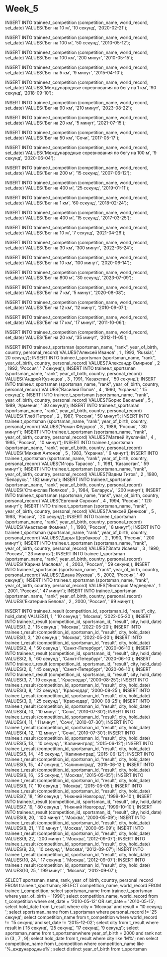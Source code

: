 # Week_5
INSERT INTO trainee.t_competition
(competition_name, world_record, set_date)
VALUES('Бег на 10 м', '10 секунд', '2020-02-21');

INSERT INTO trainee.t_competition
(competition_name, world_record, set_date)
VALUES('Бег на 100 м', '50 секунд', '2010-05-12');

INSERT INTO trainee.t_competition
(competition_name, world_record, set_date)
VALUES('Бег на 100 км', '200 минут', '2010-05-15');

INSERT INTO trainee.t_competition
(competition_name, world_record, set_date)
VALUES('Бег на 5 км', '9 минут', '2015-04-10');

INSERT INTO trainee.t_competition
(competition_name, world_record, set_date)
VALUES('Международные соревнования по бегу на 1 км', '90 секунд', '2018-09-10');

INSERT INTO trainee.t_competition
(competition_name, world_record, set_date)
VALUES('Бег на 90 км', '210 минут', '2023-08-22');

INSERT INTO trainee.t_competition
(competition_name, world_record, set_date)
VALUES('Бег на 20 км', '5 минут', '2021-07-15');

INSERT INTO trainee.t_competition
(competition_name, world_record, set_date)
VALUES('Бег на 50 км', 'Сочи', '2017-05-17');

INSERT INTO trainee.t_competition
(competition_name, world_record, set_date)
VALUES('Международные соревнования по бегу на 100 м', '9 секунд', '2020-06-04');

INSERT INTO trainee.t_competition
(competition_name, world_record, set_date)
VALUES('Бег на 200 м', '15 секунд', '2007-06-12');

INSERT INTO trainee.t_competition
(competition_name, world_record, set_date)
VALUES('Бег на 400 м', '25 секунд', '2019-01-11');

INSERT INTO trainee.t_competition
(competition_name, world_record, set_date)
VALUES('Бег на 1 км', '60 секунд', '2018-02-24');

INSERT INTO trainee.t_competition
(competition_name, world_record, set_date)
VALUES('Бег на 400 м', '15 секунд', '2017-03-25');

INSERT INTO trainee.t_competition
(competition_name, world_record, set_date)
VALUES('Бег на 10 м', '7 секунд', '2021-04-26');

INSERT INTO trainee.t_competition
(competition_name, world_record, set_date)
VALUES('Бег на 30 км', '300 минут', '2022-05-24');

INSERT INTO trainee.t_competition
(competition_name, world_record, set_date)
VALUES('Бег на 10 км', '100 минут', '2020-06-14');

INSERT INTO trainee.t_competition
(competition_name, world_record, set_date)
VALUES('Бег на 800 м', '30 секунд', '2023-07-09');

INSERT INTO trainee.t_competition
(competition_name, world_record, set_date)
VALUES('Бег на 7 км', '5 минут', '2020-08-08');

INSERT INTO trainee.t_competition
(competition_name, world_record, set_date)
VALUES('Бег на 12 км', '12 минут', '2010-09-07');

INSERT INTO trainee.t_competition
(competition_name, world_record, set_date)
VALUES('Бег на 17 км', '17 минут', '2011-10-06');

INSERT INTO trainee.t_competition
(competition_name, world_record, set_date)
VALUES('Бег на 20 км', '35 минут', '2012-11-05');

INSERT INTO trainee.t_sportsman
(sportsman_name, "rank", year_of_birth, country, personal_record)
VALUES('Алексей Иванов' , 1 , 1993, 'Russia', ' 20 секунд');
INSERT INTO trainee.t_sportsman
(sportsman_name, "rank", year_of_birth, country, personal_record)
VALUES('Александр Смирнов' , 2 , 1992, 'Россия', ' 7 секунд');
INSERT INTO trainee.t_sportsman
(sportsman_name, "rank", year_of_birth, country, personal_record)
VALUES('Андрей Кузнецов' , 3 , 1991, 'Казахстан', ' 50 секунд');
INSERT INTO trainee.t_sportsman
(sportsman_name, "rank", year_of_birth, country, personal_record)
VALUES('Василий Попов' , 4 , 1990, 'Украина', ' 15 секунд');
INSERT INTO trainee.t_sportsman
(sportsman_name, "rank", year_of_birth, country, personal_record)
VALUES('Борис Васильев' , 5 , 1989, 'Армения', ' 30 секунд');
INSERT INTO trainee.t_sportsman
(sportsman_name, "rank", year_of_birth, country, personal_record)
VALUES('Глеб Петров' , 2 , 1987, 'Россия', ' 50 минут');
INSERT INTO trainee.t_sportsman
(sportsman_name, "rank", year_of_birth, country, personal_record)
VALUES('Роман Фёдоров' , 3 , 1986, 'Россия', ' 30 минут');
INSERT INTO trainee.t_sportsman
(sportsman_name, "rank", year_of_birth, country, personal_record)
VALUES('Матвей Куклачёв' , 4 , 1985, 'Россия', ' 10 минут');
INSERT INTO trainee.t_sportsman
(sportsman_name, "rank", year_of_birth, country, personal_record)
VALUES('Михаил Антонов' , 5 , 1983, 'Украина', ' 6 минут');
INSERT INTO trainee.t_sportsman
(sportsman_name, "rank", year_of_birth, country, personal_record)
VALUES('Игорь Тарасов' , 1 , 1981, 'Казахстан', ' 59 минут');
INSERT INTO trainee.t_sportsman
(sportsman_name, "rank", year_of_birth, country, personal_record)
VALUES('Вадим Титов' , 2 , 1980, 'Беларусь', ' 182 минуты');
INSERT INTO trainee.t_sportsman
(sportsman_name, "rank", year_of_birth, country, personal_record)
VALUES('Станислав Поляков' , 3 , 1984, 'Беларусь', ' 200 минут');
INSERT INTO trainee.t_sportsman
(sportsman_name, "rank", year_of_birth, country, personal_record)
VALUES('Евгений Сорокин' , 4 , 1994, 'Россия', ' 120 минут');
INSERT INTO trainee.t_sportsman
(sportsman_name, "rank", year_of_birth, country, personal_record)
VALUES('Алексей Денисов' , 5 , 1993, 'Россия', ' 20 секунд');
INSERT INTO trainee.t_sportsman
(sportsman_name, "rank", year_of_birth, country, personal_record)
VALUES('Анастасия Фомина' , 1 , 1990, 'Россия', ' 8 минут');
INSERT INTO trainee.t_sportsman
(sportsman_name, "rank", year_of_birth, country, personal_record)
VALUES('Дарья Щербакова' , 2 , 1990, 'Россия', ' 200 минут');
INSERT INTO trainee.t_sportsman
(sportsman_name, "rank", year_of_birth, country, personal_record)
VALUES('Злата Исаева' , 3 , 1990, 'Россия', ' 23 минуты');
INSERT INTO trainee.t_sportsman
(sportsman_name, "rank", year_of_birth, country, personal_record)
VALUES('Карина Маслова' , 4 , 2003, 'Россия', ' 59 секунд');
INSERT INTO trainee.t_sportsman
(sportsman_name, "rank", year_of_birth, country, personal_record)
VALUES('Диана Жукова' , 5 , 2002, 'Россия', ' 49 секунд');
INSERT INTO trainee.t_sportsman
(sportsman_name, "rank", year_of_birth, country, personal_record)
VALUES('Виктория Медведева' , 1 , 2001, 'Россия', ' 47 минут');
INSERT INTO trainee.t_sportsman
(sportsman_name, "rank", year_of_birth, country, personal_record)
VALUES('Екатерина Белова' , 2 , 2000, 'Россия', ' 99 минут');

INSERT INTO trainee.t_result
(competition_id, sportsman_id, "result", city, hold_date)
VALUES(1, 1, ' 10 секунд ', 'Москва', '2022-05-20');
INSERT INTO trainee.t_result
(competition_id, sportsman_id, "result", city, hold_date)
VALUES(1, 2, ' 15 секунд ', 'Москва', '2022-05-20');
INSERT INTO trainee.t_result
(competition_id, sportsman_id, "result", city, hold_date)
VALUES(1, 3, ' 20 секунд ', 'Москва', '2022-05-20');
INSERT INTO trainee.t_result
(competition_id, sportsman_id, "result", city, hold_date)
VALUES(2, 4, ' 50 секунд ', 'Санкт-Петербург', '2020-06-10');
INSERT INTO trainee.t_result
(competition_id, sportsman_id, "result", city, hold_date)
VALUES(2, 5, ' 60 секунд ', 'Санкт-Петербург', '2020-06-10');
INSERT INTO trainee.t_result
(competition_id, sportsman_id, "result", city, hold_date)
VALUES(2, 6, ' 45 секунд ', 'Санкт-Петербург', '2020-06-10');
INSERT INTO trainee.t_result
(competition_id, sportsman_id, "result", city, hold_date)
VALUES(3, 7, ' 19 секунд ', 'Краснодар', '2000-08-25');
INSERT INTO trainee.t_result
(competition_id, sportsman_id, "result", city, hold_date)
VALUES(3, 8, ' 22 секунд ', 'Краснодар', '2000-08-25');
INSERT INTO trainee.t_result
(competition_id, sportsman_id, "result", city, hold_date)
VALUES(3, 9, ' 25 секунд ', 'Краснодар', '2000-08-25');
INSERT INTO trainee.t_result
(competition_id, sportsman_id, "result", city, hold_date)
VALUES(4, 10, ' 10 минут ', 'Сочи', '2010-07-30');
INSERT INTO trainee.t_result
(competition_id, sportsman_id, "result", city, hold_date)
VALUES(4, 11, ' 11 минут ', 'Сочи', '2010-07-30');
INSERT INTO trainee.t_result
(competition_id, sportsman_id, "result", city, hold_date)
VALUES(4, 12, ' 12 минут ', 'Сочи', '2010-07-30');
INSERT INTO trainee.t_result
(competition_id, sportsman_id, "result", city, hold_date)
VALUES(5, 13, ' 10 секунд ', 'Калининград', '2015-06-12');
INSERT INTO trainee.t_result
(competition_id, sportsman_id, "result", city, hold_date)
VALUES(5, 14, ' 45 секунд ', 'Калининград', '2015-06-12');
INSERT INTO trainee.t_result
(competition_id, sportsman_id, "result", city, hold_date)
VALUES(5, 15, ' 47 секунд ', 'Калининград', '2015-06-12');
INSERT INTO trainee.t_result
(competition_id, sportsman_id, "result", city, hold_date)
VALUES(6, 16, ' 25 секунд ', 'Москва', '2015-05-05');
INSERT INTO trainee.t_result
(competition_id, sportsman_id, "result", city, hold_date)
VALUES(6, 17, ' 10 секунд ', 'Москва', '2015-05-05');
INSERT INTO trainee.t_result
(competition_id, sportsman_id, "result", city, hold_date)
VALUES(7, 18, ' 99 секунд ', 'Нижний Новгород', '1999-10-10');
INSERT INTO trainee.t_result
(competition_id, sportsman_id, "result", city, hold_date)
VALUES(7, 19, ' 80 секунд ', 'Нижний Новгород', '1999-10-10');
INSERT INTO trainee.t_result
(competition_id, sportsman_id, "result", city, hold_date)
VALUES(8, 20, ' 100 минут ',  'Москва', '2000-05-09');
INSERT INTO trainee.t_result
(competition_id, sportsman_id, "result", city, hold_date)
VALUES(8, 21, ' 110 минут ', 'Москва', '2000-05-09');
INSERT INTO trainee.t_result
(competition_id, sportsman_id, "result", city, hold_date)
VALUES(9, 22, ' 200 минут ', 'Москва', '2012-09-07');
INSERT INTO trainee.t_result
(competition_id, sportsman_id, "result", city, hold_date)
VALUES(9, 23, ' 10 секунд ', 'Москва', '2012-09-07');
INSERT INTO trainee.t_result
(competition_id, sportsman_id, "result", city, hold_date)
VALUES(10, 24, ' 17 секунд ', 'Москва', '2012-09-07');
INSERT INTO trainee.t_result
(competition_id, sportsman_id, "result", city, hold_date)
VALUES(10, 25, ' 199 минут ', 'Москва', '2012-09-07');




SELECT sportsman_name, rank, year_of_birth, country, personal_record FROM trainee.t_sportsman;
SELECT competition_name, world_record FROM trainee.t_competition;
select sportsman_name from trainee.t_sportsman where year_of_birth = '1990';
select competition_name, world_record from t_competition where set_date = '2010-05-12' OR  set_date =  '2010-05-15';
select hold_date from t_result where city = 'Москва' and result = '10 секунд ';
select sportsman_name from t_sportsman where personal_record != '25 секунд';
select competition_name from t_competition where world_record != '15 секунд' and set_date != '2015-12-02';
select city from t_result where result in ('15 секунд', '25 секунд', '17 секунд', '9 секунд');
select sportsman_name from t_sportsmanwhere year_of_birth = 2000 and rank not in (3 , 7 , 9);
select hold_date from t_result where city like 'М%';
 nen
select competition_name from t_competition where competition_name like '%_еждународные%';
select distinct  year_of_birth  from t_sportsman  




